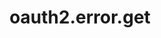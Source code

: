---
layout: SpecialLayout
title: oauth2.error.get
description: Endpoint description...
api: oauth2
schema: oauth2.error
operationId: oauth2.error.get
operation: get
method: get
authLevel: SECRET
authRoles: Any
---